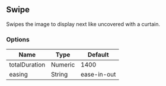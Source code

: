 ---
---

## Swipe

Swipes the image to display next like uncovered with a curtain.

### Options

| Name | Type | Default |
|------|------|---------|
| totalDuration | Numeric | 1400 |
| easing | String | ease-in-out |
